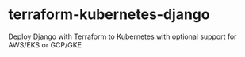 # terraform-kubernetes-django
Deploy Django with Terraform to Kubernetes with optional support for AWS/EKS or GCP/GKE
